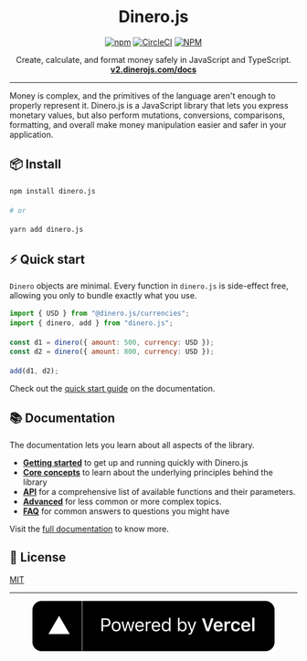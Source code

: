 <h1 align="center">Dinero.js</h1>

<p align="center">
  <a href="http://npmjs.com/package/dinero.js"><img alt="npm" src="https://img.shields.io/npm/v/dinero.js"></a>
  <a href="https://circleci.com/gh/dinerojs/dinero.js"><img alt="CircleCI" src="https://img.shields.io/circleci/build/gh/dinerojs/dinero.js"></a>
  <a href="https://github.com/dinerojs/dinero.js/blob/master/LICENSE"><img alt="NPM" src="https://img.shields.io/npm/l/dinero.js"></a>
</p>

<p align="center">
  Create, calculate, and format money safely in JavaScript and TypeScript.<br>
  <a href="https://v2.dinerojs.com/docs"><strong>v2.dinerojs.com/docs</strong></a>
</p>

---

Money is complex, and the primitives of the language aren't enough to properly represent it. Dinero.js is a JavaScript library that lets you express monetary values, but also perform mutations, conversions, comparisons, formatting, and overall make money manipulation easier and safer in your application.

## 📦 Install

```sh
npm install dinero.js

# or

yarn add dinero.js
```

## ⚡️ Quick start

`Dinero` objects are minimal. Every function in `dinero.js` is side-effect free, allowing you only to bundle exactly what you use.

```js
import { USD } from "@dinero.js/currencies";
import { dinero, add } from "dinero.js";

const d1 = dinero({ amount: 500, currency: USD });
const d2 = dinero({ amount: 800, currency: USD });

add(d1, d2);
```

Check out the [quick start guide](https://v2.dinerojs.com/docs/getting-started/quick-start) on the documentation.

## 📚 Documentation

The documentation lets you learn about all aspects of the library.
- [**Getting started**](https://v2.dinerojs.com/docs/getting-started/quick-start) to get up and running quickly with Dinero.js
- [**Core concepts**](https://v2.dinerojs.com/docs/core-concepts/amount) to learn about the underlying principles behind the library
- [**API**](https://v2.dinerojs.com/docs/api/mutations/add) for a comprehensive list of available functions and their parameters.
- [**Advanced**](https://v2.dinerojs.com/docs/advanced/using-different-amount-types) for less common or more complex topics.
- [**FAQ**](https://v2.dinerojs.com/docs/faq/does-dinerojs-support-cryptocurrencies) for common answers to questions you might have

Visit the [full documentation](https://v2.dinerojs.com/docs) to know more.

## 📜 License

[MIT](LICENSE.md)

---

<div align="center">

[![Powered by Vercel](.github/powered-by-vercel.svg)](https://vercel.com/?utm_source=dinerojs&utm_campaign=oss)

</div>
